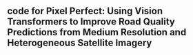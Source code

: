 ## code for Pixel Perfect: Using Vision Transformers to Improve Road Quality Predictions from Medium Resolution and Heterogeneous Satellite Imagery
